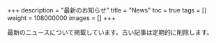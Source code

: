 +++
description = "最新のお知らせ"
title = "News"
toc = true
tags = []
weight = 108000000
images = []
+++

最新のニュースについて掲載しています。古い記事は定期的に削除します。